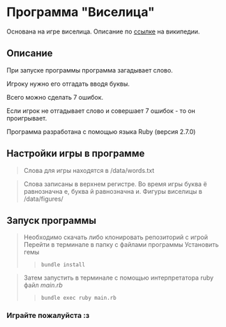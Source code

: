 # Программа "Виселица"
Основана на игре виселица.  Описание по [ссылке](https://ru.wikipedia.org/wiki/Виселица_(игра)) на википедии.
## Описание
При запуске программы программа загадывает слово.

Игроку нужно его отгадать вводя буквы.

Всего можно сделать 7 ошибок.

Если игрок не отгадывает слово и совершает 7 ошибок - то он проигрывает.

Программа разработана с помощью языка Ruby (версия 2.7.0)

## Настройки игры в программе
> Слова для игры находятся в /data/words.txt

> Слова записаны в верхнем регистре. Во время игры буква ё равнозначна е, буква й равнозначна и. Фигуры виселицы в /data/figures/

## Запуск программы
> Необходимо скачать либо клонировать репозиторий с игрой
> Перейти в терминале в папку с файлами программы
Установить гемы
>>  ```
>>  bundle install
>>  ```

> Затем запустить в терминале с помощью интерпретатора ruby файл <em>main.rb</em>
>>  ```
>>  bundle exec ruby main.rb
>>  ```
### Играйте пожалуйста :з
